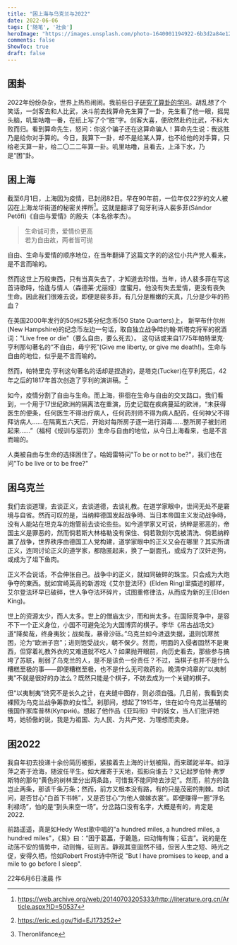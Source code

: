 ```yaml
---
title: "困上海与乌克兰与2022"
date: 2022-06-06
tags: ['随笔', '社会']
heroImage: "https://images.unsplash.com/photo-1640001194922-6b3d2a84e126?ixlib=rb-1.2.1&ixid=MnwxMjA3fDB8MHxwaG90by1wYWdlfHx8fGVufDB8fHx8&auto=format&fit=crop&w=1470&q=80"
comments: false
ShowToc: true
draft: false
---
```


## 困卦

2022年纷纷杂杂，世界上热热闹闹。我前些日子[研究了算卦的学问](https://xhou.me/2022/04/%E8%AE%BA%E7%AE%97%E5%91%BD%E4%B8%8E%E8%AF%81%E6%98%8E%E4%B9%8B/)。胡乱想了个笑话，一剑客去和人比武，决斗前去找算命先生算了一卦，先生看了他一眼，摇晃头脑，叽里咕噜一番，在纸上写了个“胜”字。剑客大喜，便欣然赴约比武，不料大败而归。看到算命先生，怒问：你这个骗子还在这算命骗人！算命先生说：我这胜乃是给你对手算的。今日，我算下一卦，却不是给某人算，也不给他的对手算，只给老天算一卦，给二〇二二年算一卦。叽里咕噜，且看去，上泽下水，乃是“困”卦。

## 困上海
截至6月1日，上海因为疫情，已封闭82日。早在90年前，一位年仅22岁的文人被囚在上海龙华街道的秘密关押所[^1]。这就是翻译了匈牙利诗人裴多菲(Sándor Petőfi)《自由与爱情》的殷夫（本名徐孝杰）。

> 生命诚可贵，爱情价更高  
若为自由故，两者皆可抛  

自由、生命与爱情的顺序地位，在当年翻译了这篇文字的的这位小共产党人看来，是不言而喻的。

然而这世上万般東西，只有当真失去了，才知道去珍惜。当年，诗人裴多菲在写这首诗歌時，恰逢与情人（森德莱·尤丽娅）度蜜月。他没有失去爱情，更没有丧失生命。因此我们很难去说，即便是裴多菲，有几分是稚嫩的天真，几分是少年的热血？

在美国2000年发行的50州25美分纪念币(50 State Quarters)上， 新罕布什尔州(New Hampshire)的纪念币左边一句话，取自独立战争時约翰·斯塔克将军的祝酒词："Live free or die"（要么自由，要么死去）。 这句话或来自1775年帕特里克·亨利那句著名的“不自由，毋宁死”(Give me liberty, or give me death!)。生命与自由的地位，似乎是不言而喻的。

然而，帕特里克·亨利这句著名的话却是捏造的，是塔克(Tucker)在亨利死后，42年之后的1817年首次创造了亨利的演讲稿。[^4]

如今，疫情分割了自由与生命。而上海，徘徊在生命与自由的交叉路口。我们看到，一个用于17世纪欧洲的隔离法在重演，历史记载在疾病蔓延的欧洲，“未获得医生的便条，任何医生不得治疗病人，任何药剂师不得为病人配药，任何神父不得拜访病人……在隔离五六天后，开始对每所房子逐一进行消毒……整所房子被封闭起来……”（福柯《规训与惩罚》）生命与自由的地位，从今日上海看来，也是不言而喻的。

人类被自由与生命的选择困住了。哈姆雷特问"To be or not to be?"，我们也在问"To be live or to be free?"

## 困乌克兰
我们去谈道理，去谈正义，去谈道德，去谈礼教。在道学家眼中，世间无处不是窘境与自省。然而可叹的是，当纳粹德国发起战争時、当日本帝国主义发动战争時，没有人能站在坦克车的炮管前去谈论些些。如今道学家又可说，纳粹是邪恶的，帝国主义是罪恶的，然而倘若斯大林格勒没有保住、倘若敦刻尔克被清洗、倘若纳粹赢了战争，世界秩序由德国工人党构建，道学家眼中的正义又会在哪里？其实所谓正义，连同讨论正义的道学家，都隐匿起来，换了一副面孔，或成为了汉奸走狗，或成为了俎下鱼肉。

正义不会说话，不会伸张自己。战争中的正义，就如同破碎的珠宝。只会成为大炮争夺的東西。就如宫崎英高的新游戏《艾尔登法环》(Elden Ring)里描述的那样，艾尔登法环早已破碎，世人争夺法环碎片，试图重修律法，从而成为新的王(Elden King)。

世上的资源太少，而人太多。世上的僧庙太少，而和尚太多。在国际竞争中，是容不下一个正义身位，小国不可避免沦为大国博弈的棋子。李华《吊古战场文》道“降矣哉，终身夷狄；战矣哉，暴骨沙砾。”乌克兰如今进退失据，退则饥寒贫困，沦为“欧洲子宫”；进则饱受战火，朝不保夕。然而，明面的入侵者固然不是東西，但穿着礼教外衣的又难道就不吃人？如果抛开眼前，向历史看去，那些参与搞垮了苏联，削弱了乌克兰的人，是不是该负一份责任？不过，当棋子也并不是什么糟糕至极的事——即便糟糕至极，也不是什么无可救药的。晚清李鸿章的“以夷制夷”不就是很好的办法么？既然只能是个棋子，不妨去成为一个关键的棋子。

但“以夷制夷”终究不是长久之计，在夹缝中图存，则必须自强。几日前，我看到卖裸照为乌克兰战争筹款的女性[^2]。刹那间，想起了1915年，住在如今乌克兰基辅的俄国作家库普林(Купри́н)。想起了他作品《亚玛街》中的妓女，当人们批评她時，她骄傲的说，我是为祖国、为人民、为共产党、为理想而卖身。

## 困2022
我自年初去投递十余份简历被拒，紧接着去上海的计划被阻，而来蹉跎半年。如浮萍之寄于沧海，随波任平生。如大雁寄于天地，孤影向谁去？又记起罗伯特·弗罗斯特的那句“黄色的树林里分出两条路，可惜我不能同時去涉足”。然而，前方的路岂止两条，那该千条万条；然而，前方又根本没有路，有的只是茂密的荆棘。却试问，是否甘心“白首下书帏”，又是否甘心“为他人做嫁衣裳”。即便赚得一圈“浮名利禄场”，怕的是“到头来空一场”。分岔路口没有名字，大概是有的，肯定是2022.

前路遥遥，真是如Hedy West歌中唱的"a hundred miles, a hundred miles, a hundred miles"，《易》曰：“困于葛藟，于臲卼，曰动悔有悔；征吉”。说的是在动荡不安的情势中，动则悔，征则吉。静观其变固然不错，但苦人生之短、時光之促，安得久栖，恰如Robert Frost诗中所说 "But I have promises to keep, and a mile to go before I sleep".

22年6月6日凌晨 作

[^1]: https://web.archive.org/web/20140703205333/http://literature.org.cn/Article.aspx?ID=50537

[^2]: Theronlifance

[^4]: https://eric.ed.gov/?id=EJ173252